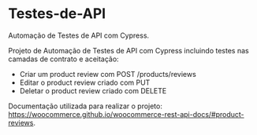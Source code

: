 # Testes-de-API
Automação de Testes de API com Cypress.

Projeto de Automação de Testes de API com Cypress incluindo testes nas camadas de contrato e aceitação:

- Criar um product review com POST /products/reviews
- Editar o product review criado com PUT
- Deletar o product review criado com DELETE

Documentação utilizada para realizar o projeto: https://woocommerce.github.io/woocommerce-rest-api-docs/#product-reviews.
